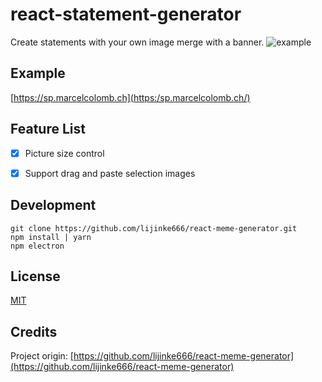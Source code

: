 # react-statement-generator
Create statements with your own image merge with a banner.
![example](https://github.com/lijinke666/react-meme-generator/blob/master/assetsImg/example.gif)

## Example
[https://sp.marcelcolomb.ch](https:/sp.marcelcolomb.ch/)

## Feature List

- [x] Picture size control
- [x] Support drag and paste selection images


## Development
```
git clone https://github.com/lijinke666/react-meme-generator.git
npm install | yarn
npm electron
```

## License
[MIT](https://github.com/sweleck/react-statement-generator/blob/master/LICENCE)

## Credits
Project origin:
[https://github.com/lijinke666/react-meme-generator](https://github.com/lijinke666/react-meme-generator)
